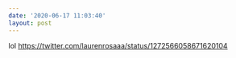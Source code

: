```yaml
---
date: '2020-06-17 11:03:40'
layout: post
---
```


lol https://twitter.com/laurenrosaaa/status/1272566058671620104
